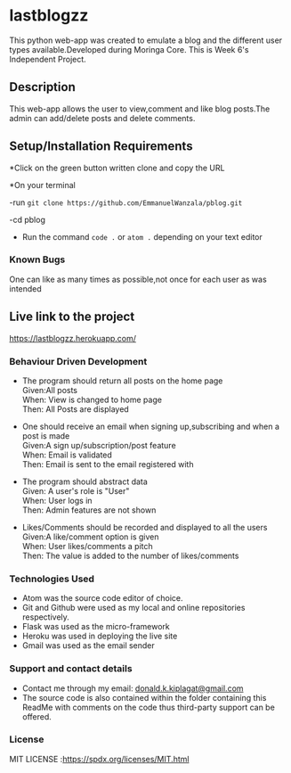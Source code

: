 # lastblogzz

This python web-app was created to emulate a blog and the different user types available.Developed during Moringa Core. This is Week 6's Independent Project.

## Description
This web-app allows the user to view,comment and like blog posts.The admin can add/delete posts and delete comments.

## Setup/Installation Requirements
*Click on the green button written clone and copy the URL

*On your terminal 

 -run `git clone https://github.com/EmmanuelWanzala/pblog.git`

 -cd pblog

 - Run the command `code .` or `atom .` depending on your text editor

### Known Bugs
One can like as many times as possible,not once for each user as was intended

## Live link to the project

https://lastblogzz.herokuapp.com/

### Behaviour Driven Development
* The program should return all posts on the home page<br>
Given:All posts<br>
When: View is changed to home page<br>
Then: All Posts are displayed<br>

* One should receive an email when signing up,subscribing and when a post is made<br>
Given:A sign up/subscription/post feature<br>
When: Email is validated <br>
Then: Email is sent to the email registered with<br>

* The program should abstract data<br>
Given: A user's role is "User"<br>
When: User logs in<br>
Then: Admin features are not shown<br>

* Likes/Comments should be recorded and displayed to all the users<br>
Given:A like/comment option is given<br>
When: User likes/comments a pitch <br>
Then: The value is added to the number of likes/comments<br>


### Technologies Used
* Atom was the source code editor of choice.
* Git and Github were used as my local and online repositories respectively.
* Flask was used as the micro-framework
* Heroku was used in deploying the live site
* Gmail was used as the email sender


### Support and contact details
* Contact me through my email: donald.k.kiplagat@gmail.com
* The source code is also contained within the folder containing this ReadMe with comments on the code thus third-party support can be offered.

### License
MIT LICENSE :https://spdx.org/licenses/MIT.html